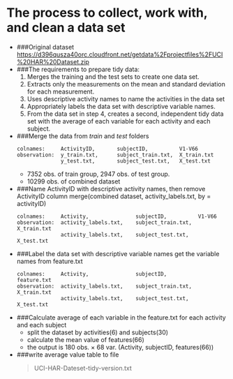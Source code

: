 The process to collect, work with, and clean a data set
=======================================================
* ###Original dataset
  https://d396qusza40orc.cloudfront.net/getdata%2Fprojectfiles%2FUCI%20HAR%20Dataset.zip
* ###The requirements to prepare tidy data:
  1. Merges the training and the test sets to create one data set.
  2. Extracts only the measurements on the mean and standard deviation for each measurement. 
  3. Uses descriptive activity names to name the activities in the data set
  4. Appropriately labels the data set with descriptive variable names. 
  5. From the data set in step 4, creates a second, independent tidy data set 
     with the average of each variable for each activity and each subject.
* ###Merge the data from _train_ and _test_ folders
  ```javescript
  colnames:     ActivityID,       subjectID,          V1-V66 
  observation:  y_train.txt,      subject_train.txt,  X_train.txt
                y_test.txt,       subject_test.txt,   X_test.txt
  ```
  + 7352 obs. of train group, 2947 obs. of test group. 
  + 10299 obs. of combined dataset
* ###Name ActivityID with descriptive activity names, then remove ActivityID column
  merge(combined dataset, activity_labels.txt, by = activityID)
  ```javescript
  colnames:     Activity,               subjectID,          V1-V66 
  observation:  activity_labels.txt,    subject_train.txt,  X_train.txt
                activity_labels.txt,    subject_test.txt,   X_test.txt
  ```
* ###Label the data set with descriptive variable names
  get the variable names from feature.txt
  ```javescript
  colnames:     Activity,               subjectID,          feature.txt 
  observation:  activity_labels.txt,    subject_train.txt,  X_train.txt
                activity_labels.txt,    subject_test.txt,   X_test.txt
  ```
* ###Calculate average of each variable in the feature.txt for each activity and each subject
  + split the dataset by activities(6) and subjects(30) 
  + calculate the mean value of features(66)
  + the output is 180 obs. × 68 var. (Activity, subjectID, features(66))
* ###write average value table to file
  > UCI-HAR-Dateset-tidy-version.txt